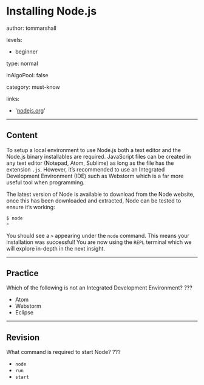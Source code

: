 # Installing Node.js
author: tommarshall

levels:

  - beginner

type: normal

inAlgoPool: false

category: must-know

links:
- '[nodejs.org](https://nodejs.org/en/)'

---
## Content

To setup a local environment to use Node.js both a text editor and the Node.js binary installables are required. JavaScript files can be created in any text editor (Notepad, Atom, Sublime) as long as the file has the extension `.js`. However, it’s recommended to use an Integrated Development Environment (IDE) such as Webstorm which is a far more useful tool when programming.

The latest version of Node is available to download from the Node website, once this has been downloaded and extracted, Node can be tested to ensure it’s working:
```bash
$ node
>
```
You should see a `>` appearing under the `node` command. This means your installation was successful! You are now using the `REPL` terminal which we will explore in-depth in the next insight.

---
## Practice
Which of the following is not an Integrated Development Environment?
???

* Atom
* Webstorm
* Eclipse

---
## Revision

What command is required to start Node?
???

* `node`
* `run`
* `start`
